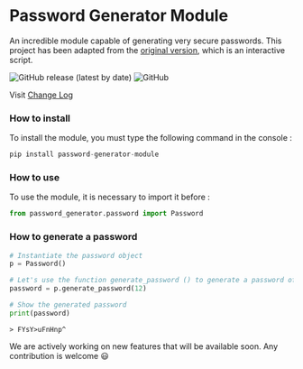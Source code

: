 # Password Generator Module
An incredible module capable of generating very secure passwords. 
This project has been adapted from the [original version](https://github.com/Mazzya/passwordgenerator), which is an interactive script.

![GitHub release (latest by date)](https://img.shields.io/github/v/release/mazzya/password-generator-module)
![GitHub](https://img.shields.io/github/license/mazzya/password-generator-module)

Visit [Change Log](https://github.com/Mazzya/password-generator-module/blob/main/CHANGELOG.md)
### How to install
To install the module, you must type the following command in the console :
```python
pip install password-generator-module
```
### How to use
To use the module, it is necessary to import it before :
```python
from password_generator.password import Password
```
### How to generate a password
```python
# Instantiate the password object
p = Password()

# Let's use the function generate_password () to generate a password of 12 characters
password = p.generate_password(12)

# Show the generated password
print(password)
```
```
> FYsY>uFnHnp^
```
We are actively working on new features that will be available soon. Any contribution is welcome 😃
